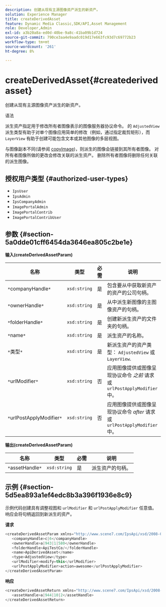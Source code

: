 ```yaml
---
description: 创建从现有主源图像资产派生的新资产。
solution: Experience Manager
title: createDerivedAsset
feature: Dynamic Media Classic,SDK/API,Asset Management
role: Developer,Admin
exl-id: a3b20a8a-ed0d-40be-9a8c-41ba09b1d724
source-git-commit: 790ce3aa4e9aadc019d17e663fc93d7c69772b23
workflow-type: tm+mt
source-wordcount: '261'
ht-degree: 8%

---
```


# createDerivedAsset{#createderivedasset}

创建从现有主源图像资产派生的新资产。

语法

<!--<a id="section_FE43FF204ED644C2AC901AF45982E942"></a>-->

派生资产指定用于修改所有者图像表示的图像服务器协议命令。 的 `AdjustedView` 派生类型有助于对单个图像应用简单的修改（例如，通过指定裁剪矩形），而 `LayerView` 有助于创建可能包含文本或其他图像的多层视图。

与图像副本不同(请参阅 [copyImage](../../../operations/c-operations-intro/c-methods/r-copy-image.md#reference-0785131e690b4ad08be69172023f35d0))，则派生的图像会链接到其所有者图像。 对所有者图像所做的更改会修改关联的派生资产。 删除所有者图像将删除任何关联的派生图像。

## 授权用户类型 {#authorized-user-types}

* `IpsUser`
* `IpsAdmin`
* `IpsCompanyAdmin`
* `ImagePortalAdmin`
* `ImagePortalContrib`
* `ImagePortalContribUser`

## 参数 {#section-5a0dde01cff6454da3646ea805c2be1e}

**输入(createDerivedAssetParam)**

| 名称 | 类型 | 必需 | 说明 |
|---|---|---|---|
| `*`companyHandle`*` | `xsd:string` | 是 | 包含要从中获取新资产的资产的公司句柄。 |
| `*`ownerHandle`*` | `xsd:string` | 是 | 从中派生新图像的主图像资产的句柄。 |
| `*`folderHandle`*` | `xsd:string` | 是 | 创建新派生资产的文件夹的句柄。 |
| `*`name`*` | `xsd:string` | 是 | 派生资产的名称。 |
| `*`类型`*` | `xsd:string` | 是 | 新派生资产的资产类型： `AdjustedView` 或 `LayerView`. |
| `*`urlModifier`*` | `xsd:string` | 否 | 应用图像提供或图像呈现协议命令 *之前* 请求或 `urlPostApplyModifier` 中。 |
| `*`urlPostApplyModifier`*` | `xsd:string` | 否 | 应用图像提供或图像呈现协议命令 *after* 请求或 `urlPostApplyModifier` 中。 |

**输出(createDerivedAssetParam)**

| 名称 | 类型 | 必需 | 说明 |
|---|---|---|---|
| `*`assetHandle`*` | `xsd:string` | 是 | 派生资产的句柄。 |

## 示例 {#section-5d5ea893a1ef4edc8b3a396f1936e8c9}

示例代码创建具有调整视图和 `urlModifier` 和 `urlPostApplyModifier` 任意值。 响应会将句柄返回到新派生的资产。

**请求**

```java
<createDerivedAssetParam xmlns="http://www.scene7.com/IpsApi/xsd/2008-01-15">
   <companyHandle>c|6</companyHandle>
   <ownerHandle>a|943|1|580</ownerHandle>
   <folderHandle>ApiTestCo/</folderHandle>
   <name>ApiDerivedAsset</name>
   <type>AdjustedView</type>
   <urlModifier>modify=this</urlModifier>
   <urlPostApplyModifier>action=awesome</urlPostApplyModifier>
</createDerivedAssetParam>
```

**响应**

```java
<createDerivedAssetReturn xmlns="http://www.scene7.com/IpsApi/xsd/2008-01-15">
   <assetHandle>a|944|10|2</assetHandle>
</createDerivedAssetReturn>
```
